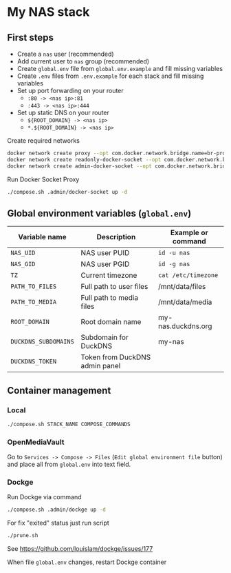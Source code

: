 # My NAS stack

## First steps

- Create a `nas` user (recommended)
- Add current user to `nas` group (recommended)
- Create `global.env` file from `global.env.example` and fill missing variables
- Create `.env` files from `.env.example` for each stack and fill missing variables
- Set up port forwarding on your router
  - `:80 -> <nas ip>:81`
  - `:443 -> <nas ip>:444`
- Set up static DNS on your router
  - `${ROOT_DOMAIN} -> <nas ip>`
  - `*.${ROOT_DOMAIN} -> <nas ip>`

Create required networks

```sh
docker network create proxy --opt com.docker.network.bridge.name=br-proxy
docker network create readonly-docker-socket --opt com.docker.network.bridge.name=br-sock_ro
docker network create admin-docker-socket --opt com.docker.network.bridge.name=br-sock_admin
```

Run Docker Socket Proxy

```sh
./compose.sh .admin/docker-socket up -d
```

## Global environment variables (`global.env`)

| Variable name        | Description                    | Example or command  |
| -------------------- | ------------------------------ | ------------------- |
| `NAS_UID`            | NAS user PUID                  | `id -u nas`         |
| `NAS_GID`            | NAS user PGID                  | `id -g nas`         |
| `TZ`                 | Current timezone               | `cat /etc/timezone` |
| `PATH_TO_FILES`      | Full path to user files        | /mnt/data/files     |
| `PATH_TO_MEDIA`      | Full path to media files       | /mnt/data/media     |
| `ROOT_DOMAIN`        | Root domain name               | my-nas.duckdns.org  |
| `DUCKDNS_SUBDOMAINS` | Subdomain for DuckDNS          | my-nas              |
| `DUCKDNS_TOKEN`      | Token from DuckDNS admin panel |                     |

## Container management

### Local

```sh
./compose.sh STACK_NAME COMPOSE_COMMANDS
```

### OpenMediaVault

Go to `Services -> Compose -> Files` (`Edit global environment file` button) and place all from `global.env` into text field.

### Dockge

Run Dockge via command

```sh
./compose.sh .admin/dockge up -d
```

For fix "exited" status just run script

```sh
./prune.sh
```

See https://github.com/louislam/dockge/issues/177

When file `global.env` changes, restart Dockge container
